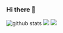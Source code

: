 ### Hi there 👋

<!--
**Rony-dot/Rony-dot** is a ✨ _special_ ✨ repository because its `README.md` (this file) appears on your GitHub profile.

Here are some ideas to get you started:

- 🔭 I’m currently working on ...
- 🌱 I’m currently learning ...
- 👯 I’m looking to collaborate on ...
- 🤔 I’m looking for help with ...
- 💬 Ask me about ...
- 📫 How to reach me: ...
- 😄 Pronouns: ...
- ⚡ Fun fact: ...
-->

![github stats](https://github-readme-stats.vercel.app/api?username=Rony-dot)
<img src="https://github-readme-stats.vercel.app/api?username=Rony-dot" />
<img
  src="https://github-readme-stats.vercel.app/api?username=Rony-dot&count_private=true&title_color=FD9047&icon_color=FD9047&text_color=0C2233&custom_title=Rakibul+Hassan+Rony's+GitHub+Stats&show_icons=true"
/>
<div class="github-profile-badge" data-user="Rony-dot"></div>
<script src="https://cdn.jsdelivr.net/gh/Rony-dot/github-profile-badge@latest/src/widget.min.js"></script>

